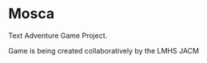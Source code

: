 Mosca
=====

Text Adventure Game Project.

Game is being created collaboratively by the LMHS JACM 

